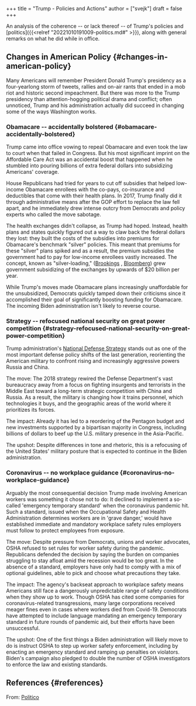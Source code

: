 +++
title = "Trump - Policies and Actions"
author = ["svejk"]
draft = false
+++

An analysis of the coherence -- or lack thereof -- of Trump's policies and [politics]({{<relref "20221010191009-politics.md#" >}}), along with general remarks on what he did while in office.


## Changes in American Policy {#changes-in-american-policy}

Many Americans will remember President Donald Trump's presidency as a four-yearlong storm of tweets, rallies and on-air rants that ended in a mob riot and historic second impeachment. But there was more to the Trump presidency than attention-hogging political drama and conflict; often unnoticed, Trump and his administration actually did succeed in changing some of the ways Washington works.


### Obamacare -- accidentally bolstered {#obamacare-accidentally-bolstered}

Trump came into office vowing to repeal Obamacare and even took the law to court when that failed in Congress. But his most significant imprint on the Affordable Care Act was an accidental boost that happened when he stumbled into pouring billions of extra federal dollars into subsidizing Americans' coverage.

House Republicans had tried for years to cut off subsidies that helped low-income Obamacare enrollees with the co-pays, co-insurance and deductibles that come with their health plans. In 2017, Trump finally did it through administrative means after the GOP effort to replace the law fell apart, and he immediately drew intense outcry from Democrats and policy experts who called the move sabotage.

The health exchanges didn't collapse, as Trump had hoped. Instead, health plans and states quickly figured out a way to claw back the federal dollars they lost: they built the costs of the subsidies into premiums for Obamacare's benchmark "silver" policies. This meant that premiums for these "silver" plans spiked and as a result, the premium subsidies the government had to pay for low-income enrollees vastly increased. The concept, known as "silver-loading," ([Brookings](https://www.brookings.edu/essay/the-case-for-replacing-silver-loading/) , [Bloomberg](https://news.bloomberglaw.com/health-law-and-business/with-obamacare-plans-cost-of-silver-is-seen-as-too-cheap)) grew government subsidizing of the exchanges by upwards of $20 billion per year.

While Trump's moves made Obamacare plans increasingly unaffordable for the unsubsidized, Democrats quickly tamped down their criticisms since it accomplished their goal of significantly boosting funding for Obamacare. The incoming Biden administration isn't likely to reverse course.


### Strategy -- refocused national security on great power competition {#strategy-refocused-national-security-on-great-power-competition}

Trump administration's [National Defense Strategy](https://dod.defense.gov/Portals/1/Documents/pubs/2018-National-Defense-Strategy-Summary.pdf%60:w%60) stands out as one of the most important defense policy shifts of the last generation, reorienting the American military to confront rising and increasingly aggressive powers Russia and China.

The move: The 2018 strategy rewired the Defense Department's vast bureaucracy away from a focus on fighting insurgents and terrorists in the Middle East toward a long-term strategic competition with China and Russia. As a result, the military is changing how it trains personnel, which technologies it buys, and the geographic areas of the world where it prioritizes its forces.

The impact: Already it has led to a reordering of the Pentagon budget and new investments supported by a bipartisan majority in Congress, including billions of dollars to beef up the U.S. military presence in the Asia-Pacific.

The upshot: Despite differences in tone and rhetoric, this is a refocusing of the United States' military posture that is expected to continue in the Biden administration.


### Coronavirus -- no workplace guidance {#coronavirus-no-workplace-guidance}

Arguably the most consequential decision Trump made involving American workers was something it chose not to do: It declined to implement a so-called 'emergency temporary standard' when the coronavirus pandemic hit. Such a standard, issued when the Occupational Safety and Health Administration determines workers are in 'grave danger,' would have established immediate and mandatory workplace safety rules employers must follow to protect employees from exposure.

The move: Despite pressure from Democrats, unions and worker advocates, OSHA refused to set rules for worker safety during the pandemic. Republicans defended the decision by saying the burden on companies struggling to stay afloat amid the recession would be too great. In the absence of a standard, employers have only had to comply with a mix of optional guidelines, able to pick and choose what precautions they take.

The impact: The agency's backseat approach to workplace safety means Americans still face a dangerously unpredictable range of safety conditions when they show up to work. Though OSHA has cited some companies for coronavirus-related transgressions, many large corporations received meager fines even in cases where workers died from Covid-19. Democrats have attempted to include language mandating an emergency temporary standard in future rounds of pandemic aid, but their efforts have been unsuccessful.

The upshot: One of the first things a Biden administration will likely move to do is instruct OSHA to step up worker safety enforcement, including by enacting an emergency standard and ramping up penalties on violators. Biden's campaign also pledged to double the number of OSHA investigators to enforce the law and existing standards.


## References {#references}

From: [Politico](https://www.politico.com/news/magazine/2021/01/18/trump-presidency-administration-biggest-impact-policy-analysis-451479)